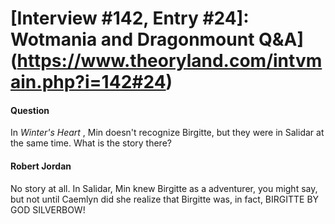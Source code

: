 # [Interview #142, Entry #24]: Wotmania and Dragonmount Q&A](https://www.theoryland.com/intvmain.php?i=142#24)

#### Question

In
*Winter's Heart*
, Min doesn't recognize Birgitte, but they were in Salidar at the same time. What is the story there?

#### Robert Jordan

No story at all. In Salidar, Min knew Birgitte as a adventurer, you might say, but not until Caemlyn did she realize that Birgitte was, in fact, BIRGITTE BY GOD SILVERBOW!


